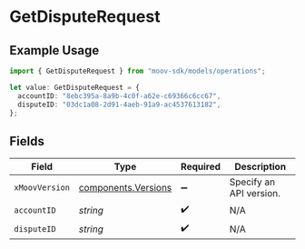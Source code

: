 # GetDisputeRequest

## Example Usage

```typescript
import { GetDisputeRequest } from "moov-sdk/models/operations";

let value: GetDisputeRequest = {
  accountID: "8ebc395a-8a9b-4c0f-a62e-c69366c6cc67",
  disputeID: "03dc1a08-2d91-4aeb-91a9-ac4537613182",
};
```

## Fields

| Field                                                      | Type                                                       | Required                                                   | Description                                                |
| ---------------------------------------------------------- | ---------------------------------------------------------- | ---------------------------------------------------------- | ---------------------------------------------------------- |
| `xMoovVersion`                                             | [components.Versions](../../models/components/versions.md) | :heavy_minus_sign:                                         | Specify an API version.                                    |
| `accountID`                                                | *string*                                                   | :heavy_check_mark:                                         | N/A                                                        |
| `disputeID`                                                | *string*                                                   | :heavy_check_mark:                                         | N/A                                                        |